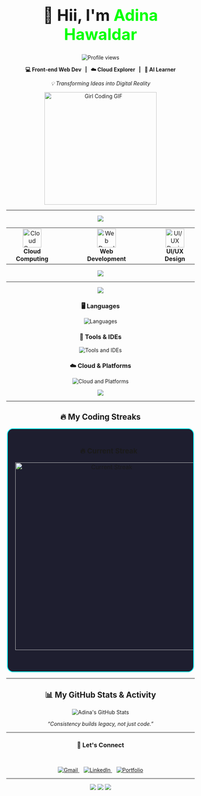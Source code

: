 <h1 align="center" style="font-weight: bold; font-size: 3em;">
  👋 Hii, I'm <span style="color:#00FF00;">Adina Hawaldar</span>
</h1>

<p align="center">
  <img src="https://komarev.com/ghpvc/?username=adinahawaldar&label=Profile%20views&color=0e75b6&style=flat" alt="Profile views" />
</p>

<p align="center">
  <strong>💻 Front-end Web Dev &nbsp; | &nbsp; ☁️ Cloud Explorer &nbsp; | &nbsp; 🤖 AI Learner</strong>
</p>

<p align="center">
  <em>💡 Transforming Ideas into Digital Reality</em>
</p>

<p align="center">
  <img src="https://media.tenor.com/2uyENRmiUt0AAAAC/coding.gif" width="300" alt="Girl Coding GIF" />
</p>





---


<p align="center">
  <img src="https://capsule-render.vercel.app/api?type=waving&color=0e1726&height=100&section=header&text=⚡%20What%20I'm%20Working%20On&fontColor=ffffff&fontSize=30&animation=fadeIn" />
</p>

<table align="center">
  <tr align="center">
    <td>
      <img src="https://skillicons.dev/icons?i=cloudflare" width="50" title="Cloud Computing" /><br/>
      <b>Cloud Computing</b>
    </td>
    <td width="40"></td>
    <td>
      <img src="https://skillicons.dev/icons?i=webflow" width="50" title="Web Development" /><br/>
      <b>Web Development</b>
    </td>
    <td width="40"></td>
    <td>
      <img src="https://skillicons.dev/icons?i=figma" width="50" title="UI/UX Design" /><br/>
      <b>UI/UX Design</b>
    </td>
  </tr>
</table>

<p align="center">
  <img src="https://capsule-render.vercel.app/api?type=waving&color=0e1726&height=100&section=footer" />
</p>



---


<p align="center">
  <img src="https://capsule-render.vercel.app/api?type=waving&color=0e1726&height=100&section=header&text=🧠%20My%20Tech%20Stack&fontColor=ffffff&fontSize=30&animation=fadeIn" />
</p>

<h3 align="center">🖥️ Languages</h3>
<p align="center">
  <img src="https://skillicons.dev/icons?i=html,css,js,py,java,cpp" alt="Languages" />
</p>

<h3 align="center">🧰 Tools & IDEs</h3>
<p align="center">
  <img src="https://skillicons.dev/icons?i=vscode,git,figma" alt="Tools and IDEs" />
</p>

<h3 align="center">☁️ Cloud & Platforms</h3>
<p align="center">
  <img src="https://skillicons.dev/icons?i=aws,linux,mysql" alt="Cloud and Platforms" />
</p>

<p align="center">
  <img src="https://capsule-render.vercel.app/api?type=waving&color=0e1726&height=100&section=footer" />
</p>



---



<h2 align="center">🔥 My Coding Streaks</h2>




<div align="center">

<!-- Box-style card -->
<table style="border-radius: 16px; overflow: hidden; border: 2px solid #0ef7ff; background: #1e1e2f; max-width: 500px;">
<tr>
<td align="center" style="padding: 20px;">

### 🔥 Current Streak
<img 
  src="https://streak-stats.demolab.com?user=adinahawaldar&theme=transparent&hide_border=true&mode=monthly&ring=ff6ec7&fire=ff6ec7&currStreakNum=00ff99&sideNums=0ef7ff&currStreakLabel=ff6ec7&sideLabels=00ff99&stroke=00ff99&dates=ffffff" 
  alt="Current Streak" 
  width="500px" />

<br/>





</td>
</tr>
</table>

</div>








---




<h2 align="center">📊 My GitHub Stats & Activity</h2>

<p align="center">
  <img src="https://github-readme-stats.vercel.app/api?username=adinahawaldar&show_icons=true&count_private=true&theme=tokyonight&hide_border=true&border_radius=15&title_color=00ff99&icon_color=00ffcc" alt="Adina's GitHub Stats" />
</p>












<p align="center"><em>“Consistency builds legacy, not just code.”</em></p>

---

<h3 align="center">🤝 Let's Connect</h3>

<br/>

<p align="center">
  <a href="mailto:adinahawaldar895@email.com">
    <img src="https://img.shields.io/badge/Gmail-1e1e1e?style=for-the-badge&logo=gmail&logoColor=white" alt="Gmail"/>
  </a>
  &nbsp;&nbsp;
  
  <a href="https://linkedin.com/in/adina-hawaldar15032025">
    <img src="https://img.shields.io/badge/LinkedIn-1e1e1e?style=for-the-badge&logo=linkedin&logoColor=white" alt="LinkedIn"/>
  </a>
  &nbsp;&nbsp;

  <a href=https://adinatech.netlify.app/>
    <img src="https://img.shields.io/badge/Portfolio-1e1e1e?style=for-the-badge&logo=vercel&logoColor=white" alt="Portfolio"/>
  </a>
</p>


---

<p align="center">
  <img src="https://img.shields.io/badge/%F0%9F%92%9A+Code+with+Purpose-blue?style=for-the-badge" />
  <img src="https://img.shields.io/badge/%F0%9F%92%A1+Create+with+Passion-red?style=for-the-badge" />
  <img src="https://img.shields.io/badge/%F0%9F%93%A2+Always+Learning-yellow?style=for-the-badge" />
</p>
